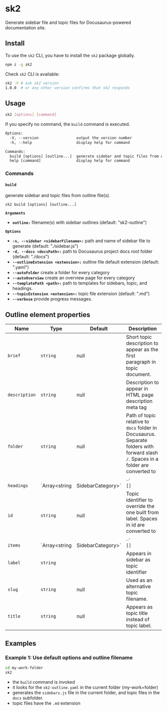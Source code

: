 # sk2

Generate sidebar file and topic files for Docusaurus-powered documentation site.

## Install

To use the `sk2` CLI, you have to install the `sk2` package globally.

```bash
npm i -g sk2
```

Check `sk2` CLI is available:

```bash
sk2 -V # ask sk2 version
1.0.0  # or any other version confirms that sk2 responds
```

## Usage

```bash
sk2 [options] [command]
```

If you specify no command, the `build` command is executed.

```txt
Options:
  -V, --version                 output the version number
  -h, --help                    display help for command

Commands:
  build [options] [outline...]  generate sidebar and topic files from outline file(s).
  help [command]                display help for command
```


### Commands

#### `build`

generate sidebar and topic files from outline file(s).

`sk2 build [options] [outline...]`

**`Arguments`**
- **`outline:`** filename(s) with sidebar outlines (default: "sk2-outline")

**`Options`**

- **`-s, --sidebar <sidebarFilename>:`** path and name of sidebar file to generate (default: "./sidebar.js")
- **`-d, --docs <docsPath>:`** path to Docusaurus project docs root folder (default: "./docs")
- **`--outlineExtension <extension>:`** outline file default extension (default: ".yaml")
- **`--autoFolder`** create a folder for every category
- **`--autoOverview`** create an overview page for every category
- **`--templatePath <path>:`** path to templates for sidebars, topic, and headings.
- **`--topicExtension <extension>:`** topic file extension (default: ".md")
- **`--verbose`** provide progress messages.

## Outline element properties

| Name | Type | Default | Description |
|------|------|---------|-------------|
| `brief` | `string` | null | Short topic description to appear as the first paragraph in topic document. |
| `description` | `string` | null | Description to appear in HTML page description meta tag |
| `folder` | `string` | null | Path of topic relative to `docs` folder in Docusaurus. Separate folders with forward slash `/`. Spaces in a folder are converted to `_`. |
| `headings` | `Array<string | SidebarCategory>` | `[]` | Headings of current topic. Add subheadings in the items element of a heading item. |
| `id` | `string` | null | Topic identifier to override the one built from label. Spaces in id are converted to `_`. |
| `items` | `Array<string | SidebarCategory>` | `[]` | Items of current sidebar topic. A topic with non-empty items is a sidebar category |
| `label` | `string` | | Appears in sidebar as topic identifier |
| `slug` | `string` | null | Used as an alternative topic filename. |
| `title` | `string` | null | Appears as topic title instead of topic label. |


## Examples

### Example 1: Use default options and outline filename

```bash
cd my-work-folder
sk2
```

* the `build` command is invoked
* it looks for the `sk2-outline.yaml` in the current folder (my-work=folder)
* generates the `sidebars.js` file in the current folder, and topic files in the `docs` subfolder.
* topic files have the `.md` extension